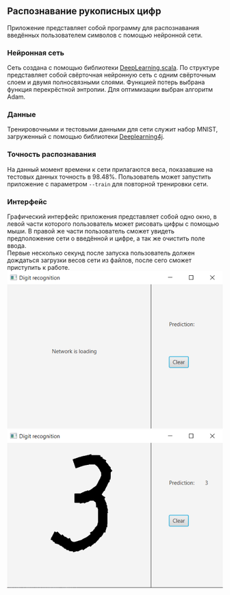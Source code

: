 ## Распознавание рукописных цифр
Приложение представляет собой программу для распознавания введённых пользователем символов с помощью нейронной сети.
### Нейронная сеть
Сеть создана с помощью библиотеки [DeepLearning.scala](https://github.com/ThoughtWorksInc/DeepLearning.scala/). 
По структуре представляет собой свёрточная нейронную сеть с одним свёрточным слоем и двумя полносвязными слоями. 
Функцией потерь выбрана функция перекрёстной энтропии. Для оптимизации выбран алгоритм Adam.
### Данные
Тренировочными и тестовыми данными для сети служит набор MNIST, загруженный с помощью библиотеки [Deeplearning4j](https://deeplearning4j.org/).
### Точность распознавания
На данный момент времени к сети прилагаются веса, показавшие на тестовых данных точность в 98.48%. Пользователь может запустить приложение с параметром `--train` для повторной тренировки сети.
### Интерфейс
Графический интерфейс приложения представляет собой одно окно, в левой части которого пользователь может рисовать цифры с помощью мыши. В правой же части пользователь сможет увидеть предположение сети о введённой и цифре, а так же очистить поле ввода.   
Первые несколько секунд после запуска пользователь должен дождаться загрузки весов сети из файлов, после сего сможет приступить к работе.  
![Загрузка](/img/loading.png?raw=true)
![Работа](/img/working.png?raw=true)
